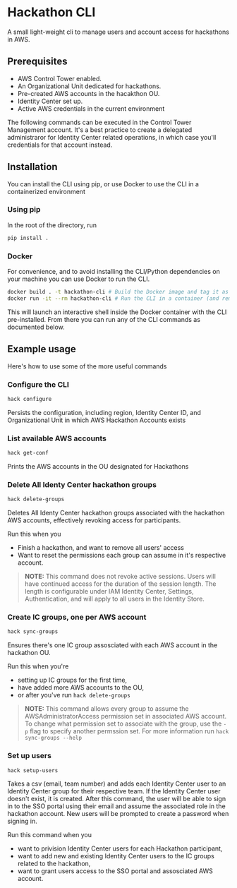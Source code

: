 # Hackathon CLI

A small light-weight cli to manage users and account access for hackathons in AWS.

## Prerequisites

- AWS Control Tower enabled.
- An Organizational Unit dedicated for hackathons.
- Pre-created AWS accounts in the hacakthon OU.
- Identity Center set up.
- Active AWS credentials in the current environment

The following commands can be executed in the Control Tower Management account. It's a best practice to create a delegated administraror for Identity Center related operations, in which case you'll credentials for that account instead.

## Installation

You can install the CLI using pip, or use Docker to use the CLI in a containerized environment

### Using pip

In the root of the directory, run

```bash
pip install .
```

### Docker

For convenience, and to avoid installing the CLI/Python dependencies on your machine you can use Docker to run the CLI.

```bash
docker build . -t hackathon-cli # Build the Docker image and tag it as "hackathon-cli"
docker run -it --rm hackathon-cli # Run the CLI in a container (and remove the container when exiting)
```

This will launch an interactive shell inside the Docker container with the CLI pre-installed. From there you can run any of the CLI commands as documented below.

## Example usage

Here's how to use some of the more useful commands

### Configure the CLI

```bash
hack configure
```

Persists the configuration, including region, Identity Center ID, and Organizational Unit in which AWS Hackathon Accounts exists

### List available AWS accounts

```bash
hack get-conf
```

Prints the AWS accounts in the OU designated for Hackathons

### Delete All Identy Center hackathon groups

```bash
hack delete-groups
```

Deletes All Identy Center hackathon groups associated with the hackathon AWS accounts, effectively revoking access for participants.

Run this when you

- Finish a hackathon, and want to remove all users' access
- Want to reset the permissions each group can assume in it's respective account.

> **NOTE:** This command does not revoke active sessions. Users will have continued access for the duration of the session length. The length is configurable under IAM Identity Center, Settings, Authentication, and will apply to all users in the Identity Store.

### Create IC groups, one per AWS account

```bash
hack sync-groups
```

Ensures there's one IC group assosciated with each AWS account in the hackathon OU.

Run this when you're

- setting up IC groups for the first time,
- have added more AWS accounts to the OU,
- or after you've run `hack delete-groups`

> **NOTE:** This command allows every group to assume the AWSAdministratorAccess permission set in associated AWS account. To change what permission set to associate with the group, use the `-p` flag to specify another permssion set. For more information run `hack sync-groups --help`

### Set up users

```bash
hack setup-users
```

Takes a csv (email, team number) and adds each Identity Center user to an Identity Center group for their respective team. If the Identity Center user doesn't exist, it is created. After this command, the user will be able to sign in to the SSO portal using their email and assume the associated role in the hackathon account. New users will be prompted to create a password when signing in.

Run this command when you

- want to privision Identity Center users for each Hackathon participant,
- want to add new and existing Identity Center users to the IC groups related to the hackathon,
- want to grant users access to the SSO portal and assosciated AWS account.
